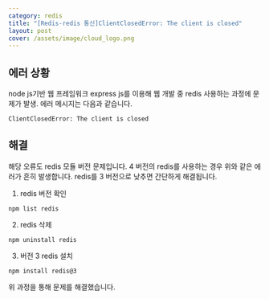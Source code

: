 ```yaml
---
category: redis
title: "[Redis-redis 통신]ClientClosedError: The client is closed"
layout: post
cover: /assets/image/cloud_logo.png
---
```


## 에러 상황

node js기반 웹 프레임워크 express js를 이용해 웹 개발 중 redis 사용하는 과정에 문제가 발생. 에러 메시지는 다음과 같습니다.

```
ClientClosedError: The client is closed
```

## 해결

해당 오류도 redis 모듈 버전 문제입니다. 4 버전의 redis를 사용하는 경우 위와 같은 에러가 흔히 발생합니다. redis를 3 버전으로 낮추면 간단하게 해결됩니다.

1. redis 버전 확인
```
npm list redis
```

2. redis 삭제
```
npm uninstall redis
```

3. 버전 3 redis 설치
```
npm install redis@3
```

위 과정을 통해 문제를 해결했습니다.
